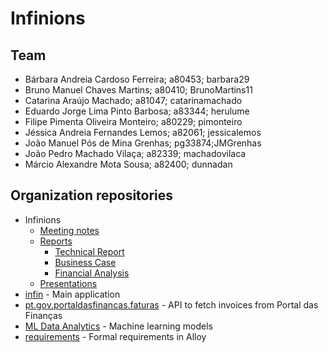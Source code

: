 # Infinions

## Team
* Bárbara Andreia Cardoso Ferreira; a80453; barbara29
* Bruno Manuel Chaves Martins; a80410; BrunoMartins11
* Catarina Araújo Machado; a81047; catarinamachado
* Eduardo Jorge Lima Pinto Barbosa; a83344; herulume
* Filipe Pimenta Oliveira Monteiro; a80229; pimonteiro
* Jéssica Andreia Fernandes Lemos; a82061; jessicalemos
* João Manuel Pós de Mina Grenhas; pg33874;JMGrenhas
* João Pedro Machado Vilaça; a82339; machadovilaca
* Márcio Alexandre Mota Sousa; a82400; dunnadan

## Organization repositories
* Infinions
    * [Meeting notes](https://github.com/Infinions/entrypoint/tree/main/atas)
    * [Reports](https://github.com/Infinions/entrypoint/tree/main/reports)
        * [Technical Report](https://github.com/Infinions/entrypoint/tree/main/reports/TechnicalReport.pdf)
        * [Business Case](https://github.com/Infinions/entrypoint/tree/main/reports/BusinessCase.pdf)
        * [Financial Analysis](https://github.com/Infinions/entrypoint/tree/main/reports/FinancialAnalysis.xlsm)
    * [Presentations](https://github.com/Infinions/entrypoint/tree/main/presentations)
* [infin](https://github.com/Infinions/infin) - Main application
* [pt.gov.portaldasfinancas.faturas](https://github.com/Infinions/pt.gov.portaldasfinancas.faturas) - API to fetch invoices from Portal das Finanças
* [ML Data Analytics](https://github.com/Infinions/ml-data-analytics) - Machine learning models
* [requirements](https://github.com/Infinions/requirements) - Formal requirements in Alloy
